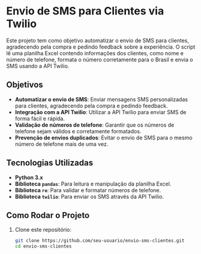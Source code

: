 # Envio de SMS para Clientes via Twilio

Este projeto tem como objetivo automatizar o envio de SMS para clientes, agradecendo pela compra e pedindo feedback sobre a experiência. O script lê uma planilha Excel contendo informações dos clientes, como nome e número de telefone, formata o número corretamente para o Brasil e envia o SMS usando a API Twilio.

## Objetivos

- **Automatizar o envio de SMS**: Enviar mensagens SMS personalizadas para clientes, agradecendo pela compra e pedindo feedback.
- **Integração com a API Twilio**: Utilizar a API Twilio para enviar SMS de forma fácil e rápida.
- **Validação de números de telefone**: Garantir que os números de telefone sejam válidos e corretamente formatados.
- **Prevenção de envios duplicados**: Evitar o envio de SMS para o mesmo número de telefone mais de uma vez.

## Tecnologias Utilizadas

- **Python 3.x**
- **Biblioteca `pandas`**: Para leitura e manipulação da planilha Excel.
- **Biblioteca `re`**: Para validar e formatar números de telefone.
- **Biblioteca `twilio`**: Para enviar os SMS através da API Twilio.

## Como Rodar o Projeto

1. Clone este repositório:
   ```bash
   git clone https://github.com/seu-usuario/envio-sms-clientes.git
   cd envio-sms-clientes
